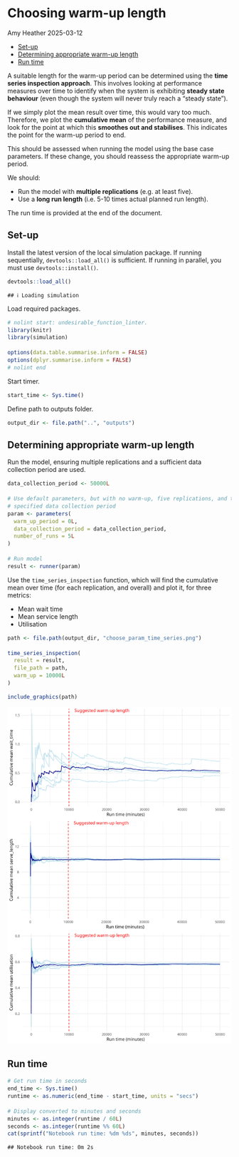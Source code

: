 Choosing warm-up length
================
Amy Heather
2025-03-12

- [Set-up](#set-up)
- [Determining appropriate warm-up
  length](#determining-appropriate-warm-up-length)
- [Run time](#run-time)

A suitable length for the warm-up period can be determined using the
**time series inspection approach**. This involves looking at
performance measures over time to identify when the system is exhibiting
**steady state behaviour** (even though the system will never truly
reach a “steady state”).

If we simply plot the mean result over time, this would vary too much.
Therefore, we plot the **cumulative mean** of the performance measure,
and look for the point at which this **smoothes out and stabilises**.
This indicates the point for the warm-up period to end.

This should be assessed when running the model using the base case
parameters. If these change, you should reassess the appropriate warm-up
period.

We should:

- Run the model with **multiple replications** (e.g. at least five).
- Use a **long run length** (i.e. 5-10 times actual planned run length).

The run time is provided at the end of the document.

## Set-up

Install the latest version of the local simulation package. If running
sequentially, `devtools::load_all()` is sufficient. If running in
parallel, you must use `devtools::install()`.

``` r
devtools::load_all()
```

    ## ℹ Loading simulation

Load required packages.

``` r
# nolint start: undesirable_function_linter.
library(knitr)
library(simulation)

options(data.table.summarise.inform = FALSE)
options(dplyr.summarise.inform = FALSE)
# nolint end
```

Start timer.

``` r
start_time <- Sys.time()
```

Define path to outputs folder.

``` r
output_dir <- file.path("..", "outputs")
```

## Determining appropriate warm-up length

Run the model, ensuring multiple replications and a sufficient data
collection period are used.

``` r
data_collection_period <- 50000L

# Use default parameters, but with no warm-up, five replications, and the
# specified data collection period
param <- parameters(
  warm_up_period = 0L,
  data_collection_period = data_collection_period,
  number_of_runs = 5L
)

# Run model
result <- runner(param)
```

Use the `time_series_inspection` function, which will find the
cumulative mean over time (for each replication, and overall) and plot
it, for three metrics:

- Mean wait time
- Mean service length
- Utilisation

``` r
path <- file.path(output_dir, "choose_param_time_series.png")

time_series_inspection(
  result = result,
  file_path = path,
  warm_up = 10000L
)
```

``` r
include_graphics(path)
```

![](../outputs/choose_param_time_series.png)<!-- -->

## Run time

``` r
# Get run time in seconds
end_time <- Sys.time()
runtime <- as.numeric(end_time - start_time, units = "secs")

# Display converted to minutes and seconds
minutes <- as.integer(runtime / 60L)
seconds <- as.integer(runtime %% 60L)
cat(sprintf("Notebook run time: %dm %ds", minutes, seconds))
```

    ## Notebook run time: 0m 2s
